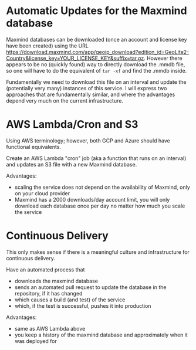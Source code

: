 # Automatic Updates for the Maxmind database

Maxmind databases can be downloaded (once an account and license key have been created)
using the URL <https://download.maxmind.com/app/geoip_download?edition_id=GeoLite2-Country&license_key=YOUR_LICENSE_KEY&suffix=tar.gz>.
However there appears to be no (quickly found) way to directly download the .mmdb file, so one will have to do
the equivalent of `tar -xf` and find the .mmdb inside.

Fundamentally we need to download this file on an interval and update the (potentially very many) instances of this service.
I will express two approaches that are fundamentally similar, and where the advantages depend very much on the current infrastructure.

# AWS Lambda/Cron and S3

Using AWS terminology; however, both GCP and Azure should have functional equivalents.

Create an AWS Lambda "cron" job (aka a function that runs on an interval) and updates an S3 file
with a new Maxmind database.

Advantages:

-   scaling the service does not depend on the availability of Maxmind, only on your cloud provider
-   Maxmind has a 2000 downloads/day account limit, you will only download each database once per day no matter how much you scale the service

# Continuous Delivery

This only makes sense if there is a meaningful culture and infrastructure for continuous delivery.

Have an automated process that

-   downloads the maxmind database
-   sends an automated pull request to update the database in the repository, if it has changed
-   which causes a build (and test) of the service
-   which, if the test is successful, pushes it into production

Advantages:

-   same as AWS Lambda above
-   you keep a history of the maxmind database and approximately when it was deployed for
